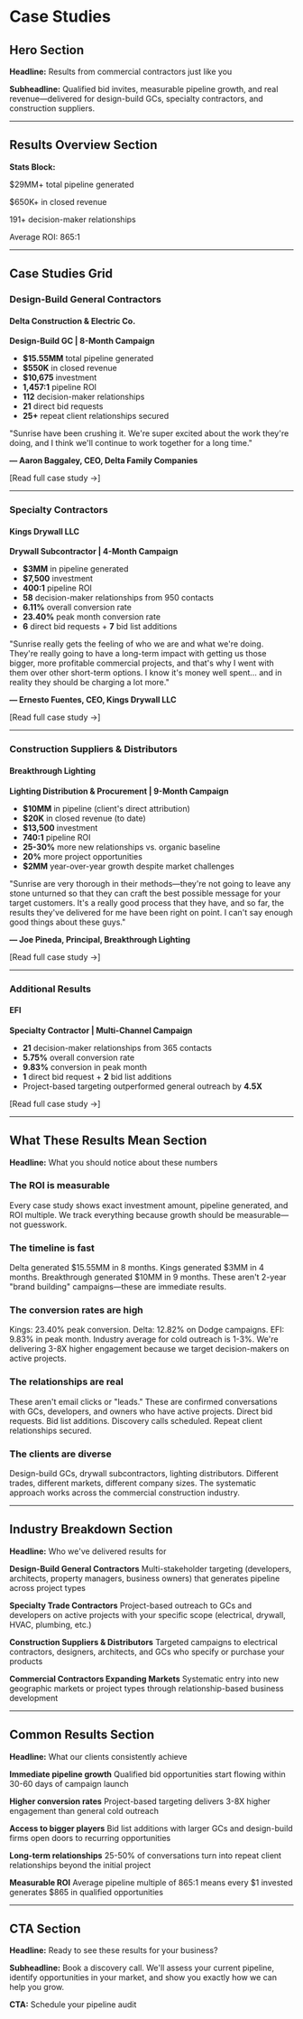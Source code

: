 # Case Studies

## Hero Section

**Headline:**
Results from commercial contractors just like you

**Subheadline:**
Qualified bid invites, measurable pipeline growth, and real revenue—delivered for design-build GCs, specialty contractors, and construction suppliers.

---

## Results Overview Section

**Stats Block:**

$29MM+ total pipeline generated

$650K+ in closed revenue

191+ decision-maker relationships

Average ROI: 865:1

---

## Case Studies Grid

### Design-Build General Contractors

#### Delta Construction & Electric Co.
**Design-Build GC | 8-Month Campaign**

- **$15.55MM** total pipeline generated
- **$550K** in closed revenue
- **$10,675** investment
- **1,457:1** pipeline ROI
- **112** decision-maker relationships
- **21** direct bid requests
- **25+** repeat client relationships secured

"Sunrise have been crushing it. We're super excited about the work they're doing, and I think we'll continue to work together for a long time."

**— Aaron Baggaley, CEO, Delta Family Companies**

[Read full case study →]

---

### Specialty Contractors

#### Kings Drywall LLC
**Drywall Subcontractor | 4-Month Campaign**

- **$3MM** in pipeline generated
- **$7,500** investment
- **400:1** pipeline ROI
- **58** decision-maker relationships from 950 contacts
- **6.11%** overall conversion rate
- **23.40%** peak month conversion rate
- **6** direct bid requests + **7** bid list additions

"Sunrise really gets the feeling of who we are and what we're doing. They're really going to have a long-term impact with getting us those bigger, more profitable commercial projects, and that's why I went with them over other short-term options. I know it's money well spent… and in reality they should be charging a lot more."

**— Ernesto Fuentes, CEO, Kings Drywall LLC**

[Read full case study →]

---

### Construction Suppliers & Distributors

#### Breakthrough Lighting
**Lighting Distribution & Procurement | 9-Month Campaign**

- **$10MM** in pipeline (client's direct attribution)
- **$20K** in closed revenue (to date)
- **$13,500** investment
- **740:1** pipeline ROI
- **25-30%** more new relationships vs. organic baseline
- **20%** more project opportunities
- **$2MM** year-over-year growth despite market challenges

"Sunrise are very thorough in their methods—they're not going to leave any stone unturned so that they can craft the best possible message for your target customers. It's a really good process that they have, and so far, the results they've delivered for me have been right on point. I can't say enough good things about these guys."

**— Joe Pineda, Principal, Breakthrough Lighting**

[Read full case study →]

---

### Additional Results

#### EFI
**Specialty Contractor | Multi-Channel Campaign**

- **21** decision-maker relationships from 365 contacts
- **5.75%** overall conversion rate
- **9.83%** conversion in peak month
- **1** direct bid request + **2** bid list additions
- Project-based targeting outperformed general outreach by **4.5X**

[Read full case study →]

---

## What These Results Mean Section

**Headline:**
What you should notice about these numbers

### The ROI is measurable

Every case study shows exact investment amount, pipeline generated, and ROI multiple. We track everything because growth should be measurable—not guesswork.

### The timeline is fast

Delta generated $15.55MM in 8 months. Kings generated $3MM in 4 months. Breakthrough generated $10MM in 9 months. These aren't 2-year "brand building" campaigns—these are immediate results.

### The conversion rates are high

Kings: 23.40% peak conversion. Delta: 12.82% on Dodge campaigns. EFI: 9.83% in peak month. Industry average for cold outreach is 1-3%. We're delivering 3-8X higher engagement because we target decision-makers on active projects.

### The relationships are real

These aren't email clicks or "leads." These are confirmed conversations with GCs, developers, and owners who have active projects. Direct bid requests. Bid list additions. Discovery calls scheduled. Repeat client relationships secured.

### The clients are diverse

Design-build GCs, drywall subcontractors, lighting distributors. Different trades, different markets, different company sizes. The systematic approach works across the commercial construction industry.

---

## Industry Breakdown Section

**Headline:**
Who we've delivered results for

**Design-Build General Contractors**
Multi-stakeholder targeting (developers, architects, property managers, business owners) that generates pipeline across project types

**Specialty Trade Contractors**
Project-based outreach to GCs and developers on active projects with your specific scope (electrical, drywall, HVAC, plumbing, etc.)

**Construction Suppliers & Distributors**
Targeted campaigns to electrical contractors, designers, architects, and GCs who specify or purchase your products

**Commercial Contractors Expanding Markets**
Systematic entry into new geographic markets or project types through relationship-based business development

---

## Common Results Section

**Headline:**
What our clients consistently achieve

**Immediate pipeline growth**
Qualified bid opportunities start flowing within 30-60 days of campaign launch

**Higher conversion rates**
Project-based targeting delivers 3-8X higher engagement than general cold outreach

**Access to bigger players**
Bid list additions with larger GCs and design-build firms open doors to recurring opportunities

**Long-term relationships**
25-50% of conversations turn into repeat client relationships beyond the initial project

**Measurable ROI**
Average pipeline multiple of 865:1 means every $1 invested generates $865 in qualified opportunities

---

## CTA Section

**Headline:**
Ready to see these results for your business?

**Subheadline:**
Book a discovery call. We'll assess your current pipeline, identify opportunities in your market, and show you exactly how we can help you grow.

**CTA:**
Schedule your pipeline audit

